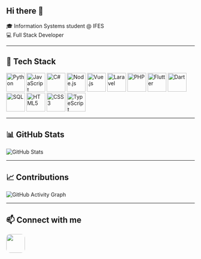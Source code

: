 ## Hi there 👋

🎓 Information Systems student @ IFES  
💻 Full Stack Developer

---

## 🚀 Tech Stack

<p align="left">
  <img src="https://img.icons8.com/color/48/python--v1.png" title="Python" width="50" height="50"/>
  <img src="https://img.icons8.com/color/48/javascript--v1.png" title="JavaScript" width="50" height="50"/>
  <img src="https://img.icons8.com/color/48/c-sharp-logo.png" title="C#" width="50" height="50"/>
  <img src="https://img.icons8.com/color/48/nodejs.png" title="Node.js" width="50" height="50"/>
  <img src="https://img.icons8.com/color/48/vue-js.png" title="Vue.js" width="50" height="50"/>
  <img src="https://www.vectorlogo.zone/logos/laravel/laravel-icon.svg" title="Laravel" width="50" height="50"/>
  <img src="https://img.icons8.com/color/48/php.png" title="PHP" width="50" height="50"/>
  <img src="https://img.icons8.com/color/48/flutter.png" title="Flutter" width="50" height="50"/>
  <img src="https://img.icons8.com/color/48/dart.png" title="Dart" width="50" height="50"/>
  <img src="https://img.icons8.com/color/48/mysql-logo.png" title="SQL" width="50" height="50"/>
  <img src="https://img.icons8.com/color/48/html-5.png" title="HTML5" width="50" height="50"/>
  <img src="https://img.icons8.com/color/48/css3.png" title="CSS3" width="50" height="50"/>
  <img src="https://img.icons8.com/color/48/typescript.png" title="TypeScript" width="50" height="50"/>
</p>



---

## 📊 GitHub Stats


![GitHub Stats](https://github-readme-stats.vercel.app/api?username=larissabrangel&show_icons=true&theme=tokyonight)  


---

## 📈 Contributions
![GitHub Activity Graph](https://github-readme-activity-graph.vercel.app/graph?username=larissabrangel&theme=tokyo-night)

---

## 📫 Connect with me
<p>
  <a href="https://www.linkedin.com/in/larissa-rangel-637458250/">
    <img src="https://cdn.jsdelivr.net/gh/devicons/devicon/icons/linkedin/linkedin-original.svg" width="50" height="50" style="border-radius:10px;" />
  </a>
</p>

